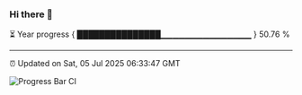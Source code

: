 ### Hi there 👋

⏳ Year progress { ███████████████▁▁▁▁▁▁▁▁▁▁▁▁▁▁▁ } 50.76 %

---

⏰ Updated on Sat, 05 Jul 2025 06:33:47 GMT

![Progress Bar CI](https://github.com/ZhaoGui/ZhaoGui/workflows/Progress%20Bar%20CI/badge.svg)
